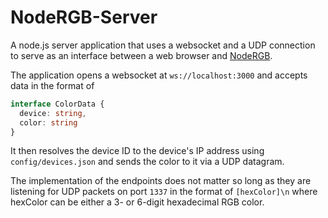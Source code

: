 # NodeRGB-Server

A node.js server application that uses a websocket and a UDP connection to serve as an interface between a web browser and [NodeRGB](https://github.com/cedrichaase/nodergb).

The application opens a websocket at `ws://localhost:3000` and accepts data in the format of
```typescript
interface ColorData {
  device: string,
  color: string
}
```
It then resolves the device ID to the device's IP address using `config/devices.json` and sends the color to it via a UDP datagram.

The implementation of the endpoints does not matter so long as they are listening for UDP packets on port `1337` in the format of `[hexColor]\n` where hexColor can be either a 3- or 6-digit hexadecimal RGB color. 